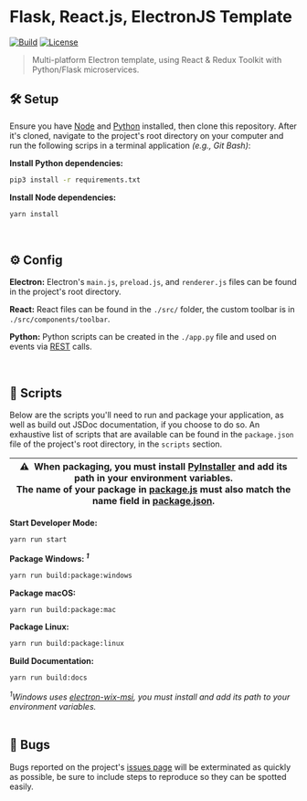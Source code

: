 # Flask, React.js, ElectronJS Template

[![Build](https://img.shields.io/badge/build-passing-%23704cb6?style=for-the-badge)](https://github.com/rockstarcoder333/Flask-React-ElectronJS#readme)
[![License](https://img.shields.io/github/license/iPzard/electron-react-python-template?color=704cb6&style=for-the-badge)](https://github.com/rockstarcoder333/Flask-React-ElectronJS/blob/master/LICENSE)

> Multi-platform Electron template, using React & Redux Toolkit with Python/Flask microservices.


## 🛠️ Setup
Ensure you have [Node](https://nodejs.org/en/download/) and [Python](https://www.python.org/downloads/) installed, then clone this repository. After it's cloned, navigate to the project's root directory on your computer and
run the following scrips in a terminal application *(e.g., Git Bash)*:

**Install Python dependencies:**
```bash
pip3 install -r requirements.txt
```

**Install Node dependencies:**
```bash
yarn install
```

<br>

## ⚙️ Config

**Electron:** Electron's `main.js`, `preload.js`, and `renderer.js` files can be found in the project's root directory.

**React:** React files can be found in the `./src/` folder, the custom toolbar is in `./src/components/toolbar`.

**Python:** Python scripts can be created in the `./app.py` file and used on events via [REST](https://developer.mozilla.org/en-US/docs/Glossary/REST) calls.

<br>

## 📜 Scripts

Below are the scripts you'll need to run and package your application, as well as build out JSDoc documentation, if you choose to do so. An exhaustive list of scripts that are available can be found in the `package.json` file of the project's root directory, in the `scripts` section.

| ⚠️ &nbsp;When packaging, you must install [PyInstaller](https://pypi.org/project/pyinstaller) and add its path in your environment variables.<br />The name of your package in [package.js](https://github.com/rockstarcoder333/Flask-React-ElectronJS/blob/master/scripts/package.js) must also match the name field in [package.json](https://github.com/rockstarcoder333/Flask-React-ElectronJS/blob/master/package.json). |
| --- |

**Start Developer Mode:**
```bash
yarn run start
```

**Package Windows: <sup>*1*</sup>**
```bash
yarn run build:package:windows
```

**Package macOS:**
```bash
yarn run build:package:mac
```

**Package Linux:**
```bash
yarn run build:package:linux
```

**Build Documentation:**
```bash
yarn run build:docs
```

*<sup>1</sup>Windows uses [electron-wix-msi](https://github.com/felixrieseberg/electron-wix-msi), you must install and add its path to your environment variables.*
<br><br>

## 🦟 Bugs
Bugs reported on the project's [issues page](https://github.com/rockstarcoder333/Flask-React-ElectronJS/issues) will be exterminated as quickly as possible, be sure to include steps to reproduce so they can be spotted easily.
<br><br>
